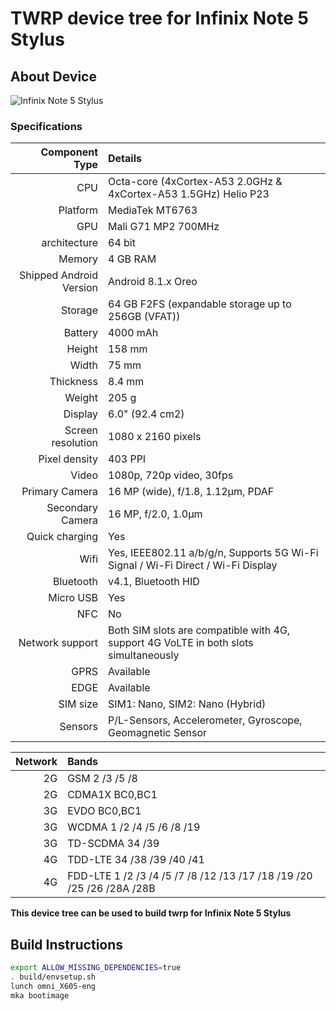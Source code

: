 # TWRP device tree for Infinix Note 5 Stylus

## About Device

![Infinix Note 5 Stylus](https://cdn2.gsmarena.com/vv/pics/infinix/infinix-note5-stylus-1.jpg)

### Specifications

Component Type | Details
-------:|:-------------------------
CPU     | Octa-core (4xCortex-A53 2.0GHz & 4xCortex-A53 1.5GHz) Helio P23
Platform | MediaTek MT6763
GPU     | Mali G71 MP2 700MHz
architecture | 64 bit
Memory  | 4 GB RAM
Shipped Android Version | 	Android 8.1.x Oreo
Storage | 64 GB F2FS (expandable storage up to 256GB (VFAT))
Battery | 4000 mAh
Height | 158 mm
Width | 75 mm
Thickness | 8.4 mm
Weight | 205 g
Display | 6.0" (92.4 cm2)
Screen resolution | 1080 x 2160 pixels
Pixel density | 403 PPI
Video | 1080p, 720p video, 30fps
Primary Camera | 16 MP (wide), f/1.8, 1.12µm, PDAF
Secondary Camera | 16 MP, f/2.0, 1.0µm
Quick charging | Yes
Wifi | Yes, IEEE802.11 a/b/g/n, Supports 5G Wi-Fi Signal / Wi-Fi Direct / Wi-Fi Display
Bluetooth | v4.1, Bluetooth HID
Micro USB | Yes
NFC | No
Network support | Both SIM slots are compatible with 4G, support 4G VoLTE in both slots simultaneously
GPRS | Available
EDGE | Available
SIM size | SIM1: Nano, SIM2: Nano (Hybrid)
Sensors | P/L-Sensors, Accelerometer, Gyroscope, Geomagnetic Sensor

Network | Bands
-------:|:-------------------------
2G | GSM 2 /3 /5 /8
2G | CDMA1X BC0,BC1
3G | EVDO BC0,BC1
3G | WCDMA 1 /2 /4 /5 /6 /8 /19
3G | TD-SCDMA 34 /39
4G | TDD-LTE 34 /38 /39 /40 /41
4G | FDD-LTE 1 /2 /3 /4 /5 /7 /8 /12 /13 /17 /18 /19 /20 /25 /26 /28A /28B

**This device tree can be used to build twrp for Infinix Note 5 Stylus**


## Build Instructions
```sh
export ALLOW_MISSING_DEPENDENCIES=true
. build/envsetup.sh
lunch omni_X605-eng
mka bootimage
```

